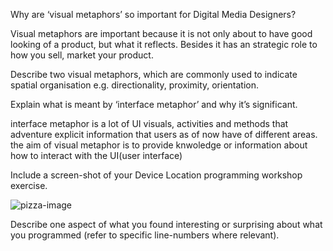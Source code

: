 Why are ‘visual metaphors’ so important for Digital Media Designers?

Visual metaphors are important because it is not only about to have good looking of a product, but what it reflects.
Besides it has an strategic role to how you sell, market your product.



Describe two visual metaphors, which are commonly used to indicate spatial organisation e.g. directionality, 
proximity, orientation.

 



Explain what is meant by ‘interface metaphor’ and why it’s significant.


interface metaphor is a lot of UI visuals, activities and methods that adventure explicit information that users as 
of now have of different areas.
the aim of visual metaphor is to provide knwoledge or information about how to interact with the UI(user interface)






Include a screen-shot of your Device Location programming workshop exercise.


![pizza-image](https://www.google.com/url?sa=i&url=https%3A%2F%2Fwww.thekitchn.com%2Feasy-everyday-pizza-dough-that-is-gluten-free-255421&psig=AOvVaw2le4ChCm0HvHAbjL-cbVMg&ust=1572621126847000&source=images&cd=vfe&ved=0CAIQjRxqFwoTCPiS3q7kxuUCFQAAAAAdAAAAABAE)







Describe one aspect of what you found interesting or surprising about what you programmed 
(refer to specific line-numbers where relevant).























